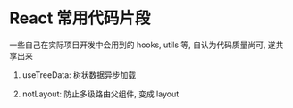# React 常用代码片段

一些自己在实际项目开发中会用到的 hooks, utils 等, 自认为代码质量尚可, 遂共享出来

1. useTreeData: 树状数据异步加载

2. notLayout: 防止多级路由父组件, 变成 layout
